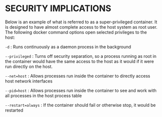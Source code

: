 # SECURITY IMPLICATIONS

Below is an example of what is referred to as a super-privileged container. It is designed to have almost complete access to the host system as root user. The following docker command options open selected privileges to the host:

`-d` : Runs continuously as a daemon process in the background

`--privileged` : Turns off security separation, so a process running as root in the container would have the same access to the host as it would if it were run directly on the host.

`--net=host` : Allows processes run inside the container to directly access host network interfaces

`--pid=host` : Allows processes run inside the container to see and work with all processes in the host process table

`--restart=always` : If the container should fail or otherwise stop, it would be restarted
